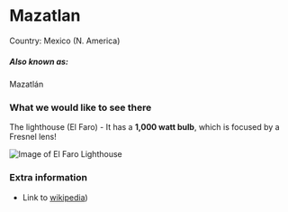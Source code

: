 # Mazatlan

Country: Mexico (N. America)

##### Also known as:

Mazatlán

### What we would like to see there

The lighthouse (El Faro) - It has a **1,000 watt bulb**, which is focused by a Fresnel lens!

![Image of El Faro Lighthouse](https://upload.wikimedia.org/wikipedia/commons/thumb/8/80/Faro_de_Mazatl%C3%A1n.JPG/800px-Faro_de_Mazatl%C3%A1n.JPG)

### Extra information

- Link to [wikipedia](https://en.wikipedia.org/wiki/Mazatl%C3%A1n))
